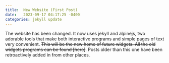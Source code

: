 ```yaml
---
title:  New Website (First Post)
date:   2023-09-17 04:17:25 -0400
categories: jekyll update
---
```

The website has been changed. It now uses jekyll and alpinejs, two adorable tools that make both interactive programs and simple pages of text very convenient. ~~This will be the new home of future widgets. All the old widgets programs can be found [here]~~. Posts older than this one have been retroactively added in from other places.